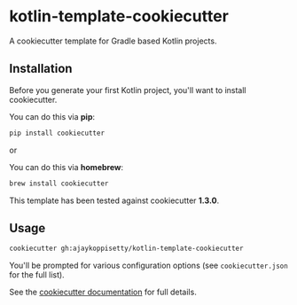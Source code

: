 # kotlin-template-cookiecutter
A cookiecutter template for Gradle based Kotlin projects.

## Installation

Before you generate your first Kotlin project, you'll want to install
cookiecutter.

You can do this via **pip**:

```bash
pip install cookiecutter
```

or 
        
You can do this via **homebrew**:

```bash
brew install cookiecutter
```

This template has been tested against cookiecutter **1.3.0**.

## Usage

```bash
cookiecutter gh:ajaykoppisetty/kotlin-template-cookiecutter
```
You'll be prompted for various configuration options (see `cookiecutter.json`
for the full list).

See the [cookiecutter documentation](http://cookiecutter.readthedocs.org/en/latest/usage.html)
for full details.


